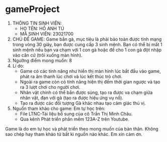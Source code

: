 # gameProject
1. THÔNG TIN SINH VIÊN:
   - HỌ TÊN: HỒ ANH TÚ
   - MÃ SINH VIÊN: 23021700
2. CHỦ ĐỀ GAME: Game bắn gà, mục tiêu là phải bảo toàn được tính mạng trong vòng 30 giây, bạn được cung cấp 3 sinh mệnh. Bạn có thể bị mất 1 sinh mệnh nếu bạn va chạm với 1 con gà hoặc để cho 1 con gà đột nhập vào căn cứ (trôi xuống màn hình).
3. Ngưỡng điểm mong muốn: 8
4. Lí do:
   - Game có các tính năng như hiển thị màn hình lúc bắt đầu vào game, phát ra âm thanh lúc chơi và lúc kết thúc trò chơi.
   - Ngoài ra game còn có tính năng hiện thị đếm thời gian ngược và tạo ra 3 lượt chơi cho người chơi.
   - Nhân vật chính có thể bắn được súng, tạo ra được va chạm giữa nhân vật, đạn với gà (tạo ra được hiệu ứng vụ nổ).
   - Tạo ra được các đối tượng Gà khác nhau tạo cảm giác thú vị.
 5. Nguồn tham khảo cho game:
    Em tự học trên:
      - File LTNC-Tài liệu bổ sung của cô Trần Thị Minh Châu.
      - Qua kênh Phát triển phần mềm 123A-Z trên Youtube.
    
 Game là do em tự học và phát triển theo mong muốn của bản thân. Không sao chép hay tham khảo từ bất kì nguồn nào khác. Em xin cảm ơn.
